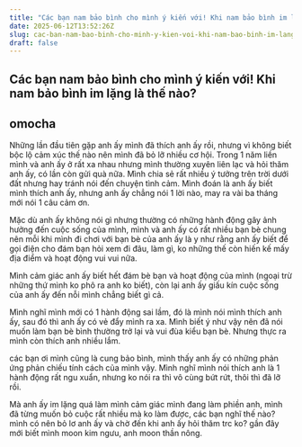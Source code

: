 ```yaml
---
title: "Các bạn nam bảo bình cho mình ý kiến với! Khi nam bảo bình im lặng là thế nào?"
date: 2025-06-12T13:52:26Z
slug: cac-ban-nam-bao-binh-cho-minh-y-kien-voi-khi-nam-bao-binh-im-lang-la-the-nao
draft: false
---
```


## Các bạn nam bảo bình cho mình ý kiến với! Khi nam bảo bình im lặng là thế nào?

## omocha

Những lần đầu tiên gặp anh ấy mình đã thích anh ấy rồi, nhưng vì không biết bộc lộ cảm xúc thế nào nên mình đã bỏ lỡ nhiều cơ hội. Trong 1 năm liền mình và anh ấy ở rất xa nhau nhưng mình thường xuyên liên lạc và hỏi thăm anh ấy, có lần còn gửi quà nữa. Mình chia sẻ rất nhiều ý tưởng trên trời dưới đất nhưng hay tránh nói đến chuyện tình cảm. Mình đoán là anh ấy biết mình thích anh ấy, nhưng anh ấy chẳng nói 1 lời nào, may ra vài ba tháng mới nói 1 câu cảm ơn.
 
Mặc dù anh ấy không nói gì nhưng thường có những hành động gây ảnh hưởng đến cuộc sống của mình, mình và anh ấy có rất nhiều bạn bè chung nên mỗi khi mình đi chơi với bạn bè của anh ấy là y như rằng anh ấy biết để gọi điện cho đám bạn hỏi xem đi đâu, làm gì, ko những thế còn hiến kế mấy địa điểm và hoạt động vui vui nữa.
 
Mình cảm giác anh ấy biết hết đám bè bạn và hoạt động của mình (ngoại trừ những thứ mình ko phô ra anh ko biết), còn lại anh ấy giấu kín cuộc sống của anh ấy đến nỗi mình chẳng biết gì cả.
 
Mình nghĩ mình mới có 1 hành động sai lầm, đó là mình nói mình thích anh ấy, sau đó thì anh ấy có vẻ đẩy mình ra xa. Mình biết ý như vậy nên đã nói muốn làm bạn bè bình thường trở lại và vui đùa kiểu bạn bè. Nhưng thực ra mình còn thích anh nhiều lắm.

các bạn ơi mình cũng là cung bảo bình, mình thấy anh ấy có những phản ứng phản chiếu tính cách của mình vậy. Mình nghĩ mình nói thích anh là 1 hành động rất ngu xuẩn, nhưng ko nói ra thì vô cùng bứt rứt, thôi thì đã lỡ rồi. 

Mà anh ấy im lặng quá làm mình cảm giác mình đang làm phiền anh, mình đã từng muốn bỏ cuộc rất nhiều mà ko làm được, các bạn nghĩ thế nào?mình có nên bỏ lơ anh ấy và chờ đến khi anh ấy hỏi thăm trc ko?
gần đây mới biết mình moon kim ngưu, anh moon thần nông.